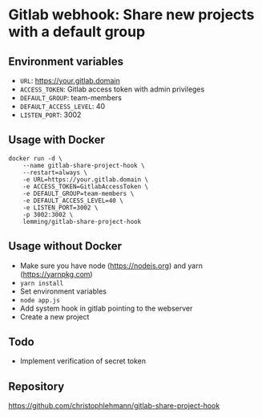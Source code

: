 # Gitlab webhook: Share new projects with a default group

## Environment variables

* `URL`: https://your.gitlab.domain
* `ACCESS_TOKEN`: Gitlab access token with admin privileges
* `DEFAULT_GROUP`: team-members
* `DEFAULT_ACCESS_LEVEL`: 40
* `LISTEN_PORT`: 3002

## Usage with Docker

```
docker run -d \
	--name gitlab-share-project-hook \
	--restart=always \
	-e URL=https://your.gitlab.domain \
	-e ACCESS_TOKEN=GitlabAccessToken \
	-e DEFAULT_GROUP=team-members \
	-e DEFAULT_ACCESS_LEVEL=40 \
	-e LISTEN_PORT=3002 \
	-p 3002:3002 \
	lemming/gitlab-share-project-hook
```

## Usage without Docker

* Make sure you have node (https://nodejs.org) and yarn (https://yarnpkg.com)
* `yarn install`
* Set environment variables
* `node app.js`
* Add system hook in gitlab pointing to the webserver
* Create a new project

## Todo

* Implement verification of secret token

## Repository

https://github.com/christophlehmann/gitlab-share-project-hook
